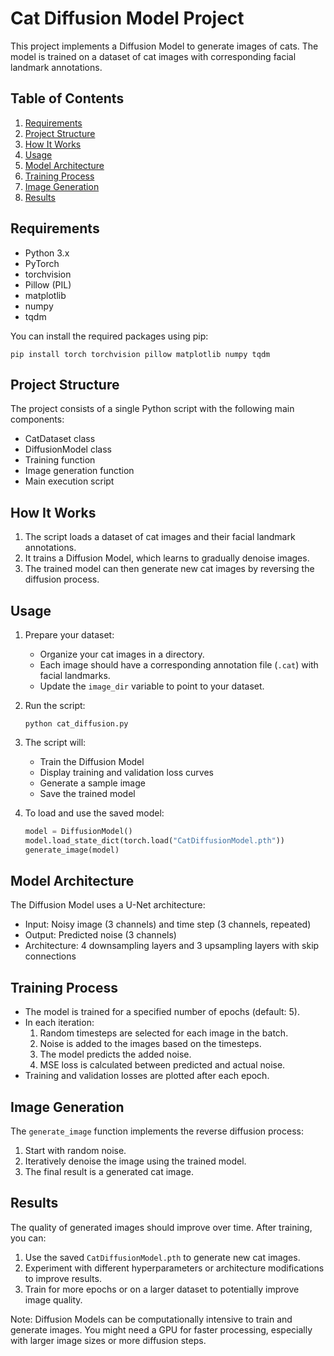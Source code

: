 # Cat Diffusion Model Project

This project implements a Diffusion Model to generate images of cats. The model is trained on a dataset of cat images with corresponding facial landmark annotations.

## Table of Contents

1. [Requirements](#requirements)
2. [Project Structure](#project-structure)
3. [How It Works](#how-it-works)
4. [Usage](#usage)
5. [Model Architecture](#model-architecture)
6. [Training Process](#training-process)
7. [Image Generation](#image-generation)
8. [Results](#results)

## Requirements

- Python 3.x
- PyTorch
- torchvision
- Pillow (PIL)
- matplotlib
- numpy
- tqdm

You can install the required packages using pip:

```
pip install torch torchvision pillow matplotlib numpy tqdm
```

## Project Structure

The project consists of a single Python script with the following main components:

- CatDataset class
- DiffusionModel class
- Training function
- Image generation function
- Main execution script

## How It Works

1. The script loads a dataset of cat images and their facial landmark annotations.
2. It trains a Diffusion Model, which learns to gradually denoise images.
3. The trained model can then generate new cat images by reversing the diffusion process.

## Usage

1. Prepare your dataset:
   - Organize your cat images in a directory.
   - Each image should have a corresponding annotation file (`.cat`) with facial landmarks.
   - Update the `image_dir` variable to point to your dataset.

2. Run the script:
   ```
   python cat_diffusion.py
   ```

3. The script will:
   - Train the Diffusion Model
   - Display training and validation loss curves
   - Generate a sample image
   - Save the trained model

4. To load and use the saved model:
   ```python
   model = DiffusionModel()
   model.load_state_dict(torch.load("CatDiffusionModel.pth"))
   generate_image(model)
   ```

## Model Architecture

The Diffusion Model uses a U-Net architecture:
- Input: Noisy image (3 channels) and time step (3 channels, repeated)
- Output: Predicted noise (3 channels)
- Architecture: 4 downsampling layers and 3 upsampling layers with skip connections

## Training Process

- The model is trained for a specified number of epochs (default: 5).
- In each iteration:
  1. Random timesteps are selected for each image in the batch.
  2. Noise is added to the images based on the timesteps.
  3. The model predicts the added noise.
  4. MSE loss is calculated between predicted and actual noise.
- Training and validation losses are plotted after each epoch.

## Image Generation

The `generate_image` function implements the reverse diffusion process:
1. Start with random noise.
2. Iteratively denoise the image using the trained model.
3. The final result is a generated cat image.

## Results

The quality of generated images should improve over time. After training, you can:

1. Use the saved `CatDiffusionModel.pth` to generate new cat images.
2. Experiment with different hyperparameters or architecture modifications to improve results.
3. Train for more epochs or on a larger dataset to potentially improve image quality.

Note: Diffusion Models can be computationally intensive to train and generate images. You might need a GPU for faster processing, especially with larger image sizes or more diffusion steps.
